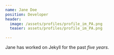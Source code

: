 ```yaml
---
name: Jane Doe
position: Developer
header:
  image: /assets/profiles/profile_im_PA.png
  teaser: assets/profiles/profile_im_PA.png
  
---
```

Jane has worked on Jekyll for the past *five years*.
